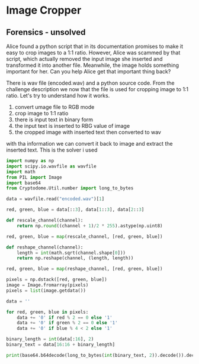 # Image Cropper
## Forensics - unsolved

Alice found a python script that in its documentation promises to make it easy to crop images to a 1:1 ratio. However, Alice was scammed by that script, which actually removed the input image she inserted and transformed it into another file. Meanwhile, the image holds something important for her. Can you help Alice get that important thing back?

There is wav file (encoded.wav) and a python source code. From the challenge description we now that the file is used for cropping image to 1:1 ratio. Let's try to understand how it works.
1. convert umage file to RGB mode
2. crop image to 1:1 ratio
3. there is input text in binary form
4. the input text is inserted to RBG value of image
5. the cropped image with inserted text then converted to wav
   
with tha information we can convert it back to image and extract the inserted text. This is the solver i used 

```python
import numpy as np
import scipy.io.wavfile as wavfile
import math
from PIL import Image
import base64
from Cryptodome.Util.number import long_to_bytes

data = wavfile.read("encoded.wav")[1]

red, green, blue = data[::3], data[1::3], data[2::3]

def rescale_channel(channel):
    return np.round((channel + 1)/2 * 255).astype(np.uint8)

red, green, blue = map(rescale_channel, [red, green, blue])

def reshape_channel(channel):
    length = int(math.sqrt(channel.shape[0]))
    return np.reshape(channel, (length, length))

red, green, blue = map(reshape_channel, [red, green, blue])

pixels = np.dstack([red, green, blue])
image = Image.fromarray(pixels)
pixels = list(image.getdata())

data = ''

for red, green, blue in pixels:
    data += '0' if red % 2 == 0 else '1'
    data += '0' if green % 2 == 0 else '1'
    data += '0' if blue % 4 < 2 else '1'

binary_length = int(data[:16], 2)
binary_text = data[16:16 + binary_length]

print(base64.b64decode(long_to_bytes(int(binary_text, 2)).decode()).decode())
```
